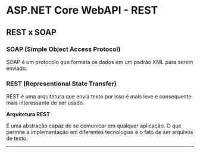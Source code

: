 # ASP.NET Core WebAPI - REST


## REST x SOAP

### SOAP (Simple Object Access Protocol)

SOAP é um protocolo que formata os dados em um padrão XML para serem enviado.

### REST (Representional State Transfer)

REST é uma arquitetura que envia texto por isso é mais leve e consequente mais interessante de ser usado.

**Arquitetura REST**

É uma abstração capaz de se comunicar em qualquer aplicação. O que permite a implementação em diferentes tecnologias é o fato de ser arquivos de texto.

***
